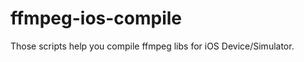 ffmpeg-ios-compile
==================

Those scripts help you compile ffmpeg libs for iOS Device/Simulator.

